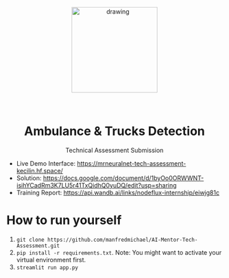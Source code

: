 

<div align="center">
<img src="https://play-lh.googleusercontent.com/b5rTCsOUSkrwQTznCDQh1uKolRKmGLXqKLVqlMb0n4_1_QVEeLK63qA6P2nwnKxP_kA" alt="drawing" width="200"/>
  
<br/>
<br/>
<br/>

# Ambulance & Trucks Detection
Technical Assessment Submission
</div>

* Live Demo Interface: https://mrneuralnet-tech-assessment-kecilin.hf.space/
* Solution: https://docs.google.com/document/d/1byOo0ORWWNT-isihYCadRm3K7LU5r41TxQidhQ0yuDQ/edit?usp=sharing
* Training Report: https://api.wandb.ai/links/nodeflux-internship/eiwjg81c

# How to run yourself

1. `git clone https://github.com/manfredmichael/AI-Mentor-Tech-Assessment.git`
2. `pip install -r requirements.txt`. Note: You might want to activate your virtual environment first.
3. `streamlit run app.py`

